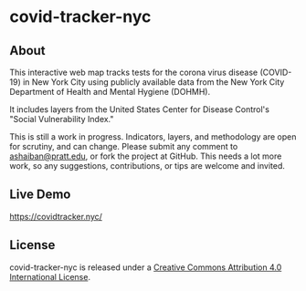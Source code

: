 # covid-tracker-nyc

## About
This interactive web map tracks tests for the corona virus disease (COVID-19) in New York City using publicly available data from the New York City Department of Health and Mental Hygiene (DOHMH).

It includes layers from the United States Center for Disease Control's "Social Vulnerability Index."

This is still a work in progress. Indicators, layers, and methodology are open for scrutiny, and can change. Please submit any comment to ashaiban@pratt.edu, or fork the project at GitHub. This needs a lot more work, so any suggestions, contributions, or tips are welcome and invited.

## Live Demo
https://covidtracker.nyc/

## License
covid-tracker-nyc is released under a [Creative Commons Attribution 4.0 International License](https://creativecommons.org/licenses/by/4.0/).
